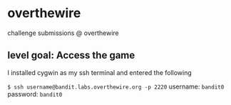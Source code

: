 # overthewire
 challenge submissions @ overthewire
 
## level goal: Access the game
I installed cygwin as my ssh terminal and entered the following

  `$ ssh username@bandit.labs.overthewire.org -p 2220`
  username: `bandit0`
  password: `bandit0`
